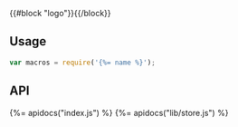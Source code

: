 {{#block "logo"}}{{/block}}
## Usage

```js
var macros = require('{%= name %}');
```

## API
{%= apidocs("index.js") %}
{%= apidocs("lib/store.js") %}
